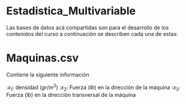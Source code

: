 # Estadistica_Multivariable

Las bases de datos acá compartidas son para el desarrollo de los contenidos del curso a continuación se describen cada una de estas:

# Maquinas.csv

Contiene la siguiente información

:$x_1$: densidad ($gr/m^3$)
:$x_2$: Fuerza ($lb$) en la dirección de la máquina
:$x_3$: Fuerza ($lb$) en la dirección transversal de la máquina

